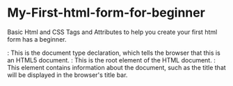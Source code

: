 # My-First-html-form-for-beginner
Basic Html and CSS Tags and Attributes to help you create your first html form has a beginner.
<!DOCTYPE html>: This is the document type declaration, which tells the browser that this is an HTML5 document.

<html>: This is the root element of the HTML document.

<head>: This element contains information about the document, such as the title that will be displayed in the browser's title bar.

<title>: This element sets the title of the document, which is displayed in the browser's title bar.

<body>: This element contains the visible content of the document.

<form>: This element is used to create an HTML form, which allows users to input data and submit it to a server-side script for processing.

<label>: This element creates a label for an input field, which helps to ensure that the label is associated with the correct input field for accessibility purposes.

for=: This attribute of the <label> tag is used to associate the label with a specific input field, using the id attribute of the input field.

<input>: This element is used to create various types of input fields, such as text input fields, email input fields, and submit buttons.

type=: This attribute of the <input> tag is used to specify the type of input field, such as text, email, or submit.

id=: This attribute of the <input> tag is used to create a unique identifier for the input field, which is used to associate the label with the correct input field.

name=: This attribute of the <input> tag is used to create a name for the input field, which is used to identify the input field when the form is submitted.

<textarea>: This element is used to create a multi-line input field, which allows users to enter longer text messages.

value=: This attribute of the <input> tag is used to set the initial value of the input field.

<br>: This element is used to create a line break in the HTML code, which creates a new line in the rendered HTML output.

By understanding how these HTML elements and attributes work together, you can create your own HTML forms and customize them to meet your specific needs.
